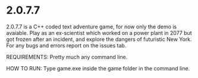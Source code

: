 # 2.0.7.7
2.0.7.7 is a C++ coded text adventure game, for now only the demo is avaiable.
Play as an ex-scientist which worked on a power plant in 2077 but got frozen after an incident, and explore the dangers of futuristic New York.
For any bugs and errors report on the issues tab.

REQUIREMENTS:
Pretty much any command line.

HOW TO RUN:
Type game.exe inside the game folder in the command line.
